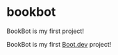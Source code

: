 # bookbot

BookBot is my first project!

BookBot is my first [Boot.dev](https://www.boot.dev) project!